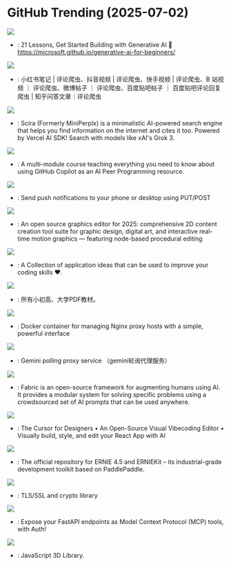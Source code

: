 # GitHub Trending (2025-07-02)

![](https://img.shields.io/badge/Jupyter%20Notebook-New%201-green?style=flat-square&logo=appveyor)
- [](https://github.comundefined): 21 Lessons, Get Started Building with Generative AI 🔗 https://microsoft.github.io/generative-ai-for-beginners/

![](https://img.shields.io/badge/Python-New%20570-green?style=flat-square&logo=appveyor)
- [](https://github.comundefined): 小红书笔记 | 评论爬虫、抖音视频 | 评论爬虫、快手视频 | 评论爬虫、B 站视频 ｜ 评论爬虫、微博帖子 ｜ 评论爬虫、百度贴吧帖子 ｜ 百度贴吧评论回复爬虫 | 知乎问答文章｜评论爬虫

![](https://img.shields.io/badge/TypeScript-New%20251-green?style=flat-square&logo=appveyor)
- [](https://github.comundefined): Scira (Formerly MiniPerplx) is a minimalistic AI-powered search engine that helps you find information on the internet and cites it too. Powered by Vercel AI SDK! Search with models like xAI's Grok 3.

![](https://img.shields.io/badge/Python-New%20114-green?style=flat-square&logo=appveyor)
- [](https://github.comundefined): A multi-module course teaching everything you need to know about using GitHub Copilot as an AI Peer Programming resource.

![](https://img.shields.io/badge/Go-New%20254-green?style=flat-square&logo=appveyor)
- [](https://github.comundefined): Send push notifications to your phone or desktop using PUT/POST

![](https://img.shields.io/badge/Rust-New%20686-green?style=flat-square&logo=appveyor)
- [](https://github.comundefined): An open source graphics editor for 2025: comprehensive 2D content creation tool suite for graphic design, digital art, and interactive real-time motion graphics — featuring node-based procedural editing

![](https://img.shields.io/badge/none-New%20547-green?style=flat-square&logo=appveyor)
- [](https://github.comundefined): A Collection of application ideas that can be used to improve your coding skills ❤.

![](https://img.shields.io/badge/Roff-New%20422-green?style=flat-square&logo=appveyor)
- [](https://github.comundefined): 所有小初高、大学PDF教材。

![](https://img.shields.io/badge/JavaScript-New%2039-green?style=flat-square&logo=appveyor)
- [](https://github.comundefined): Docker container for managing Nginx proxy hosts with a simple, powerful interface

![](https://img.shields.io/badge/Python-New%20155-green?style=flat-square&logo=appveyor)
- [](https://github.comundefined): Gemini polling proxy service （gemini轮询代理服务）

![](https://img.shields.io/badge/JavaScript-New%20117-green?style=flat-square&logo=appveyor)
- [](https://github.comundefined): Fabric is an open-source framework for augmenting humans using AI. It provides a modular system for solving specific problems using a crowdsourced set of AI prompts that can be used anywhere.

![](https://img.shields.io/badge/TypeScript-New%20283-green?style=flat-square&logo=appveyor)
- [](https://github.comundefined): The Cursor for Designers • An Open-Source Visual Vibecoding Editor • Visually build, style, and edit your React App with AI

![](https://img.shields.io/badge/Python-New%2094-green?style=flat-square&logo=appveyor)
- [](https://github.comundefined): The official repository for ERNIE 4.5 and ERNIEKit – its industrial-grade development toolkit based on PaddlePaddle.

![](https://img.shields.io/badge/C-New%204-green?style=flat-square&logo=appveyor)
- [](https://github.comundefined): TLS/SSL and crypto library

![](https://img.shields.io/badge/Python-New%2054-green?style=flat-square&logo=appveyor)
- [](https://github.comundefined): Expose your FastAPI endpoints as Model Context Protocol (MCP) tools, with Auth!

![](https://img.shields.io/badge/JavaScript-New%2067-green?style=flat-square&logo=appveyor)
- [](https://github.comundefined): JavaScript 3D Library.

